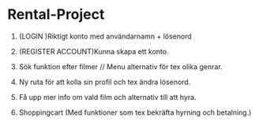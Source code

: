 # Rental-Project

1. (LOGIN )Riktigt konto med användarnamn + lösenord 

2. (REGISTER ACCOUNT)Kunna skapa ett konto. 

3. Sök funktion efter filmer // Menu alternativ för tex olika genrar. 

4. Ny ruta för att kolla sin profil och tex ändra lösenord. 

5. Få upp mer info om vald film och alternativ till att hyra. 

6. Shoppingcart (Med funktioner som tex bekräfta hyrning och betalning.)

